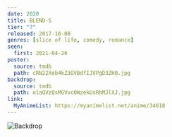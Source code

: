 ```yaml
---
date: 2020
title: BLEND-S
tier: "?"
released: 2017-10-08
genres: [slice of life, comedy, romance]
seen:
  first: 2021-04-26
poster:
  source: tmdb
  path: cRN22Xeb4kZ3GVBdfIJVPgD3ZH0.jpg
backdrop:
  source: tmdb
  path: olaQVzQsMGVvcOWzekUsRhMJlXJ.jpg
link:
  MyAnimeList: https://myanimelist.net/anime/34618
---
```


![Backdrop](https://image.tmdb.org/t/p/w1280/shat7d2no6y7p29568WprhohTAu.jpg "Source: TMDB")
